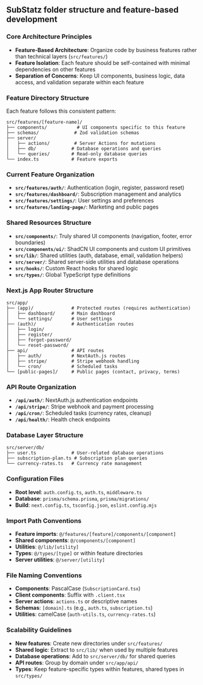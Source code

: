## SubStatz folder structure and feature-based development

### Core Architecture Principles
- **Feature-Based Architecture**: Organize code by business features rather than technical layers (`src/features/`)
- **Feature Isolation**: Each feature should be self-contained with minimal dependencies on other features
- **Separation of Concerns**: Keep UI components, business logic, data access, and validation separate within each feature

### Feature Directory Structure
Each feature follows this consistent pattern:
```
src/features/[feature-name]/
├── components/           # UI components specific to this feature
├── schemas/             # Zod validation schemas
├── server/
│   ├── actions/         # Server Actions for mutations
│   ├── db/             # Database operations and queries
│   └── queries/        # Read-only database queries
└── index.ts            # Feature exports
```

### Current Feature Organization
- **`src/features/auth/`**: Authentication (login, register, password reset)
- **`src/features/dashboard/`**: Subscription management and analytics
- **`src/features/settings/`**: User settings and preferences
- **`src/features/landing-page/`**: Marketing and public pages

### Shared Resources Structure
- **`src/components/`**: Truly shared UI components (navigation, footer, error boundaries)
- **`src/components/ui/`**: ShadCN UI components and custom UI primitives
- **`src/lib/`**: Shared utilities (auth, database, email, validation helpers)
- **`src/server/`**: Shared server-side utilities and database operations
- **`src/hooks/`**: Custom React hooks for shared logic
- **`src/types/`**: Global TypeScript type definitions

### Next.js App Router Structure
```
src/app/
├── (app)/              # Protected routes (requires authentication)
│   ├── dashboard/      # Main dashboard
│   └── settings/       # User settings
├── (auth)/             # Authentication routes
│   ├── login/
│   ├── register/
│   ├── forgot-password/
│   └── reset-password/
├── api/                # API routes
│   ├── auth/           # NextAuth.js routes
│   ├── stripe/         # Stripe webhook handling
│   └── cron/           # Scheduled tasks
└── [public-pages]/     # Public pages (contact, privacy, terms)
```

### API Route Organization
- **`/api/auth/`**: NextAuth.js authentication endpoints
- **`/api/stripe/`**: Stripe webhook and payment processing
- **`/api/cron/`**: Scheduled tasks (currency rates, cleanup)
- **`/api/health/`**: Health check endpoints

### Database Layer Structure
```
src/server/db/
├── user.ts             # User-related database operations
├── subscription-plan.ts # Subscription plan queries
└── currency-rates.ts   # Currency rate management
```

### Configuration Files
- **Root level**: `auth.config.ts`, `auth.ts`, `middleware.ts`
- **Database**: `prisma/schema.prisma`, `prisma/migrations/`
- **Build**: `next.config.ts`, `tsconfig.json`, `eslint.config.mjs`

### Import Path Conventions
- **Feature imports**: `@/features/[feature]/components/[component]`
- **Shared components**: `@/components/[component]`
- **Utilities**: `@/lib/[utility]`
- **Types**: `@/types/[type]` or within feature directories
- **Server utilities**: `@/server/[utility]`

### File Naming Conventions
- **Components**: PascalCase (`SubscriptionCard.tsx`)
- **Client components**: Suffix with `.client.tsx`
- **Server actions**: `actions.ts` or descriptive names
- **Schemas**: `[domain].ts` (e.g., `auth.ts`, `subscription.ts`)
- **Utilities**: camelCase (`auth-utils.ts`, `currency-rates.ts`)

### Scalability Guidelines
- **New features**: Create new directories under `src/features/`
- **Shared logic**: Extract to `src/lib/` when used by multiple features
- **Database operations**: Add to `src/server/db/` for shared queries
- **API routes**: Group by domain under `src/app/api/`
- **Types**: Keep feature-specific types within features, shared types in `src/types/`
